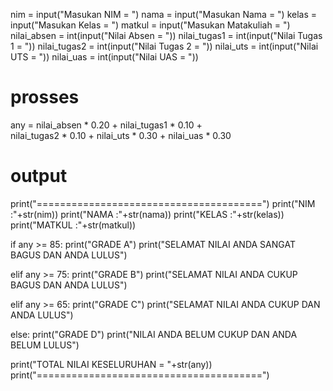 nim = input("Masukan NIM = ")
nama = input("Masukan Nama = ")
kelas = input("Masukan Kelas = ")
matkul = input("Masukan Matakuliah = ")
nilai_absen = int(input("Nilai Absen = "))
nilai_tugas1 = int(input("Nilai Tugas 1 = "))
nilai_tugas2 = int(input("Nilai Tugas 2 = "))
nilai_uts = int(input("Nilai UTS = "))
nilai_uas = int(input("Nilai UAS = "))


# prosses

any = nilai_absen * 0.20 + nilai_tugas1 * 0.10 + \
    nilai_tugas2 * 0.10 + nilai_uts * 0.30 + nilai_uas * 0.30


# output

print("=======================================")
print("NIM      :"+str(nim))
print("NAMA     :"+str(nama))
print("KELAS    :"+str(kelas))
print("MATKUL   :"+str(matkul))

if any >= 85:
    print("GRADE A")
    print("SELAMAT NILAI ANDA SANGAT BAGUS DAN ANDA LULUS")

elif any >= 75:
    print("GRADE B")
    print("SELAMAT NILAI ANDA CUKUP BAGUS DAN ANDA LULUS")

elif any >= 65:
    print("GRADE C")
    print("SELAMAT NILAI ANDA CUKUP DAN ANDA LULUS")

else:
    print("GRADE D")
    print("NILAI ANDA BELUM CUKUP DAN ANDA BELUM LULUS")

print("TOTAL NILAI KESELURUHAN = "+str(any))
print("=======================================")
